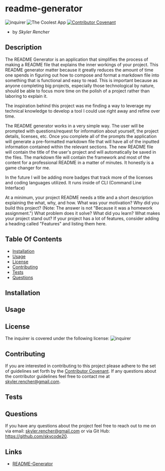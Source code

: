 # readme-generator

  ![inquirer](https://img.shields.io/npm/l/inquirer)
  ![The Coolest App](https://img.shields.io/github/languages/top/skycode20/readme-generator)
  [![Contributor Covenant](https://img.shields.io/badge/Contributor%20Covenant-v2.0%20adopted-ff69b4.svg)](code_of_conduct.md)

  - by *Skyler Rencher*
  
  ## Description    

  The README Generator is an application that simplifies the process of making a README file that explains the inner workings of your project. This README generator matter because it greatly reduces the amount of time one spends in figuring out how to compose and format a markdown file into something that is functional and easy to read. This is important because as anyone completing big projects, especially those technological by nature, should be able to focus more time on the polish of a project rather than laboring to explain it. 
  
  The inspiration behind this project was me finding a way to leverage my technical knowledge to develop a tool I could use right away and refine over time. 

  The README generator works in a very simple way. The user will be prompted with questions/request for information about yourself, the project details, licenses, etc. Once you complete all of the prompts the application will generate a pre-formatted markdown file that will have all of the inputted information contained within the relevant sections. The new README file will contain the title of the user's project and will automatically be saved in the files. The markdown file will contain the framework and most of the content for a professional README in a matter of minutes. It honestly is a game changer for me. 
  
  In the future I will be adding more badges that track more of the licenses and coding languages utilized.   It runs inside of CLI (Command Line Interface) 

  At a minimum, your project README needs a title and a short description explaining the what, why, and how. What was your motivation? Why did you build this project? (Note: The answer is not "Because it was a homework assignment.") What problem does it solve? What did you learn? What makes your project stand out? If your project has a lot of features, consider adding a heading called "Features" and listing them here.

  ## Table Of Contents    

  * [Installation](#installation)
  * [Usage](#usage)
  * [License](#license)
  * [Contributing](#contributing)
  * [Tests](#tests)
  * [Questions](#questions)
  
  ## Installation    

  

  ## Usage    

  

  ## License    

  The inquirer is covered under the following license: ![inquirer](https://img.shields.io/npm/l/inquirer)

  ## Contributing     

  If you are interested in contributing to this project please adhere to the set of guidelines set forth by the [Contributor Covenant](https://www.contributor-covenant.org/version/2/0/code_of_conduct/). If any questions about the contributor guidelines feel free to contact me at skyler.rencher@gmail.com.

  ## Tests    



  ## Questions    

  If you have any questions about the project feel free to reach out to me on via email: skyler.rencher@gmail.com or via Git Hub: https://github.com/skycode20.
  
  ## Links

  * [README-Generator](https://github.com/skycode20/readme-generator)